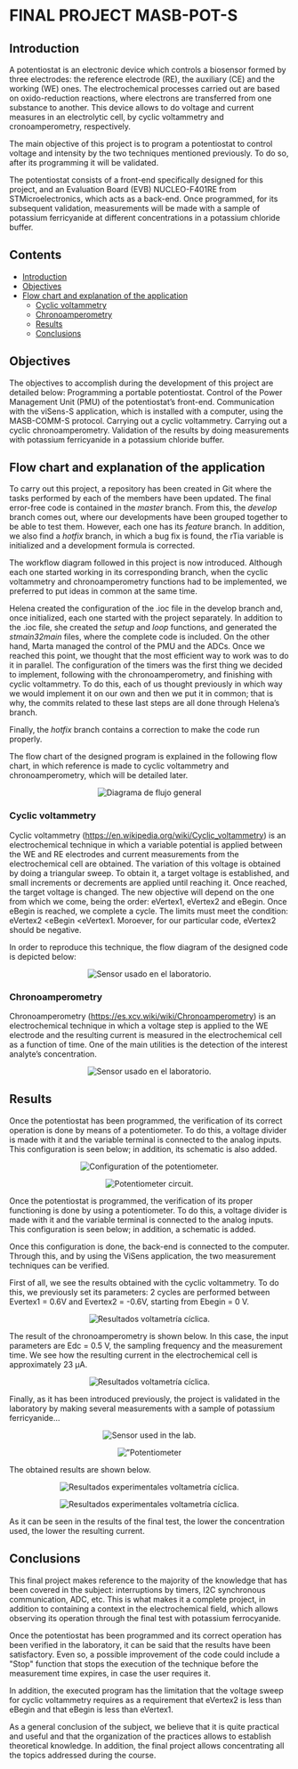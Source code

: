 # FINAL PROJECT MASB-POT-S
## Introduction

A potentiostat is an electronic device which controls a biosensor formed by three electrodes: the reference electrode (RE), the auxiliary (CE) and the working (WE) ones. The electrochemical processes carried out are based on oxido-reduction reactions, where electrons are transferred from one substance to another. This device allows to do voltage and current measures in an electrolytic cell, by cyclic voltammetry and cronoamperometry, respectively.

The main objective of this project is to program a potentiostat to control voltage and intensity by the two techniques mentioned previously. To do so, after its programming it will be validated.

The potentiostat consists of a front-end specifically designed for this project, and an Evaluation Board (EVB) NUCLEO-F401RE from STMicroelectronics, which acts as a back-end. Once programmed, for its subsequent validation, measurements will be made with a sample of potassium ferricyanide at different concentrations in a potassium chloride buffer.

## Contents 

- [Introduction](#introduction)
- [Objectives](#objectives)
- [Flow chart and explanation of the application](#flow-chart-and-explanation-of-the-application)
    - [Cyclic voltammetry](#Cyclic-voltammetry)
    - [Chronoamperometry](#chronoamperometry)
  - [Results](#results)
  - [Conclusions](#conclusions)

## Objectives

The objectives to accomplish during the development of this project are detailed below:
Programming a portable potentiostat.
Control of the Power Management Unit (PMU) of the potentiostat’s front-end.
Communication with the viSens-S application, which is installed with a computer, using the MASB-COMM-S protocol.
Carrying out a cyclic voltammetry.
Carrying out a cyclic chronoamperometry.
Validation of the results by doing measurements with potassium ferricyanide in a potassium chloride buffer.

## Flow chart and explanation of the application

To carry out this project, a repository has been created in Git where the tasks performed by each of the members have been updated. The final error-free code is contained in the *master* branch. From this, the *develop* branch comes out, where our developments have been grouped together to be able to test them. However, each one has its *feature* branch. In addition, we also find a *hotfix* branch, in which a bug fix is ​​found, the rTia variable is initialized and a development formula is corrected.

The workflow diagram followed in this project is now introduced. Although each one started working in its corresponding branch, when the cyclic voltammetry and chronoamperometry functions had to be implemented, we preferred to put ideas in common at the same time.

Helena created the configuration of the .ioc file in the develop branch and, once initialized, each one started with the project separately. In addition to the .ioc file, she created the *setup* and *loop* functions, and generated the *stmain32main* files, where the complete code is included. On the other hand, Marta managed the control of the PMU and the ADCs. Once we reached this point, we thought that the most efficient way to work was to do it in parallel. The configuration of the timers was the first thing we decided to implement, following with the chronoamperometry, and finishing with cyclic voltammetry. To do this, each of us thought previously in which way we would implement it on our own and then we put it in common; that is why, the commits related to these last steps are all done through Helena’s branch.

Finally, the  *hotfix* branch contains a correction to make the code run properly.

The flow chart of the designed program is explained in the following flow chart, in which reference is made to cyclic voltammetry and chronoamperometry, which will be detailed later.

<p align="center">
<img src="../assets/imgs/general_english.PNG"  alt="Diagrama de flujo general" />
</a>
</p>


### Cyclic voltammetry

Cyclic voltammetry (https://en.wikipedia.org/wiki/Cyclic_voltammetry) is an electrochemical technique in which a variable potential is applied between the WE and RE electrodes and current measurements from the electrochemical cell are obtained. The variation of this voltage is obtained by doing a triangular sweep. To obtain it, a target voltage is established, and small increments or decrements are applied until reaching it. Once reached, the target voltage is changed. The new objective will depend on the one from which we come, being the order: eVertex1, eVertex2 and eBegin. Once eBegin is reached, we complete a cycle. The limits must meet the condition: eVertex2 <eBegin <eVertex1. Moroever, for our particular code, eVertex2 should be negative.

In order to reproduce this technique, the flow diagram of the designed code is depicted below:

<p align="center">
<img src="../assets/imgs/cv_flux_diagram.PNG"  alt="Sensor usado en el laboratorio." />
</a>
</p>


### Chronoamperometry

Chronoamperometry (https://es.xcv.wiki/wiki/Chronoamperometry) is an electrochemical technique in which a voltage step is applied to the WE electrode and the resulting current is measured in the electrochemical cell as a function of time. One of the main utilities is the detection of the interest analyte’s concentration.

<p align="center">
<img src="../assets/imgs/ca_flux_diagram.PNG"  alt="Sensor usado en el laboratorio." />
</a>
</p>


## Results

Once the potentiostat has been programmed, the verification of its correct operation is done by means of a potentiometer. To do this, a voltage divider is made with it and the variable terminal is connected to the analog inputs. This configuration is seen below; in addition, its schematic is also added.

<p align="center">
<img src="../assets/imgs/placa.png"  alt="Configuration of the potentiometer." />
</a>
</p>


<p align="center">
<img src="../assets/imgs/circuito.png"  alt="Potentiometer circuit." />
</a>
</p>



Once the potentiostat is programmed, the verification of its proper functioning is done by using a potentiometer. To do this, a voltage divider is made with it and the variable terminal is connected to the analog inputs. This configuration is seen below; in addition, a schematic is added.

Once this configuration is done, the back-end is connected to the computer. Through this, and by using the ViSens application, the two measurement techniques can be verified.

First of all, we see the results obtained with the cyclic voltammetry. To do this, we previously set its parameters: 2 cycles are performed between Evertex1 = 0.6V and Evertex2 = -0.6V, starting from Ebegin = 0 V.

<p align="center">
<img src="../assets/imgs/volta.PNG"  alt="Resultados voltametría cíclica." />
</a>
</p>


The result of the chronoamperometry is shown below. In this case, the input parameters are Edc = 0.5 V, the sampling frequency and the measurement time. We see how the resulting current in the electrochemical cell is approximately 23 μA.

<p align="center">
<img src="../assets/imgs/crono.PNG"  alt="Resultados voltametría cíclica." />
</a>
</p>



Finally, as it has been introduced previously, the project is validated in the laboratory by making several measurements with a sample of potassium ferricyanide…


<p align="center">
<img src="../assets/imgs/sensor.png"  alt="Sensor used in the lab." />
</a>
</p>

<p align="center">
<img src="../assets/imgs/lab.png"  alt=”Potentiometer configuration for the verification." />
</a>
</p>


The obtained results are shown below.


<p align="center">
<img src="../assets/imgs/resultado_CA.PNG"  alt="Resultados experimentales voltametría cíclica." />
</a>
</p>


<p align="center">
<img src="../assets/imgs/CV_results.PNG"  alt="Resultados experimentales voltametría cíclica." />
</a>
</p>


As it can be seen in the results of the final test, the lower the concentration used, the lower the resulting current.


## Conclusions

This final project makes reference to the majority of the knowledge that has been covered in the subject: interruptions by timers, I2C synchronous communication, ADC, etc. This is what makes it a complete project, in addition to containing a context in the electrochemical field, which allows observing its operation through the final test with potassium ferrocyanide.

Once the potentiostat has been programmed and its correct operation has been verified in the laboratory, it can be said that the results have been satisfactory. Even so, a possible improvement of the code could include a "Stop" function that stops the execution of the technique before the measurement time expires, in case the user requires it.

In addition, the executed program has the limitation that the voltage sweep for cyclic voltammetry requires as a requirement that eVertex2 is less than eBegin and that eBegin is less than eVertex1.

As a general conclusion of the subject, we believe that it is quite practical and useful and that the organization of the practices allows to establish theoretical knowledge. In addition, the final project allows concentrating all the topics addressed during the course.


